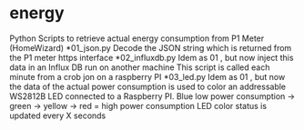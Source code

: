 # energy
Python Scripts to retrieve actual energy consumption from P1 Meter (HomeWizard)
*01_json.py
   Decode the JSON string which is returned from the P1 meter https interface
*02_influxdb.py
   Idem as 01 , but now inject this data in an Influx DB run on another machine
   This script is called each minute from a crob jon on a raspberry PI
*03_led.py
   Idem as 01 , but now the data of the actual power consumption is used to color an addressable WS2812B LED
   connected to a Raspberry PI.
   Blue low power consumption -> green -> yellow -> red = high power consumption
   LED color status is updated every X seconds
